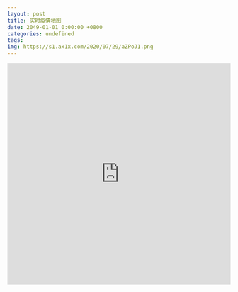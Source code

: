 ```yaml
---
layout: post
title: 实时疫情地图
date: 2049-01-01 0:00:00 +0800
categories: undefined
tags: 
img: https://s1.ax1x.com/2020/07/29/aZPoJ1.png
---
```

<iframe src="https://www.lovestu.com/api/project/cnmapyinqing/obj.php" height="500" frameborder="no" border="0" width="100%"> </iframe>